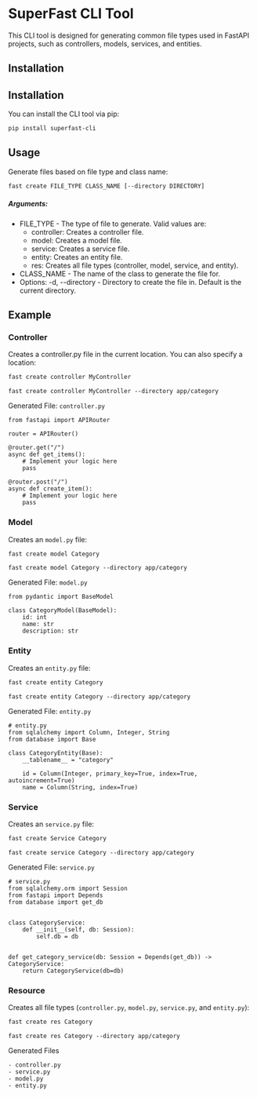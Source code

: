 # SuperFast CLI Tool

This CLI tool is designed for generating common file types used in FastAPI projects, such as controllers, models, services, and entities.

## Installation

## Installation

You can install the CLI tool via pip:

```sh
pip install superfast-cli
```
## Usage
Generate files based on file type and class name:
```sh
fast create FILE_TYPE CLASS_NAME [--directory DIRECTORY]
```
##### Arguments: 
- FILE_TYPE - The type of file to generate. Valid values are:
  - controller: Creates a controller file.
  - model: Creates a model file.
  - service: Creates a service file.
  - entity: Creates an entity file.
  - res: Creates all file types (controller, model, service, and entity).
- CLASS_NAME - The name of the class to generate the file for.
- Options: -d, --directory - Directory to create the file in. Default is the current directory.

## Example
### Controller
Creates a controller.py file in the current location. You can also specify a location:
```sh
fast create controller MyController
```
```shell
fast create controller MyController --directory app/category
```
Generated File: `controller.py`
```shell
from fastapi import APIRouter

router = APIRouter()

@router.get("/")
async def get_items():
    # Implement your logic here
    pass

@router.post("/")
async def create_item():
    # Implement your logic here
    pass
```

### Model
Creates an `model.py` file:
```sh
fast create model Category
```
```shell
fast create model Category --directory app/category
```
Generated File: `model.py`
```shell
from pydantic import BaseModel

class CategoryModel(BaseModel):
    id: int
    name: str
    description: str
```

### Entity
Creates an `entity.py` file:
```sh
fast create entity Category
```
```shell
fast create entity Category --directory app/category
```
Generated File: `entity.py`
```shell
# entity.py
from sqlalchemy import Column, Integer, String
from database import Base

class CategoryEntity(Base):
    __tablename__ = "category"

    id = Column(Integer, primary_key=True, index=True, autoincrement=True)
    name = Column(String, index=True)
```
### Service
Creates an `service.py` file:
```sh
fast create Service Category
```
```shell
fast create service Category --directory app/category
```
Generated File: `service.py`
```shell
# service.py
from sqlalchemy.orm import Session
from fastapi import Depends
from database import get_db


class CategoryService:
    def __init__(self, db: Session):
        self.db = db


def get_category_service(db: Session = Depends(get_db)) -> CategoryService:
    return CategoryService(db=db)
```

### Resource
Creates all file types (`controller.py`, `model.py`, `service.py`, and `entity.py`):
```sh
fast create res Category
```
```shell
fast create res Category --directory app/category
```
Generated Files
```shell
- controller.py
- service.py
- model.py
- entity.py
```